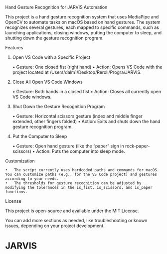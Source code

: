 Hand Gesture Recognition for JARVIS Automation

This project is a hand gesture recognition system that uses MediaPipe and OpenCV to automate tasks on macOS based on hand gestures. The system recognizes several gestures, each mapped to specific commands, such as launching applications, closing windows, putting the computer to sleep, and shutting down the gesture recognition program.

Features

1. Open VS Code with a Specific Project

	•	Gesture: One closed fist (right hand)
	•	Action: Opens VS Code with the project located at /Users/dalm1/Desktop/Reroll/Progra/JARVIS.

2. Close All Open VS Code Windows

	•	Gesture: Both hands in a closed fist
	•	Action: Closes all currently open VS Code windows.

3. Shut Down the Gesture Recognition Program

	•	Gesture: Horizontal scissors gesture (index and middle finger extended, other fingers folded)
	•	Action: Exits and shuts down the hand gesture recognition program.

4. Put the Computer to Sleep

	•	Gesture: Open hand gesture (like the “paper” sign in rock-paper-scissors)
	•	Action: Puts the computer into sleep mode.


  Customization

	•	The script currently uses hardcoded paths and commands for macOS. You can customize paths (e.g., for the VS Code project) and gestures according to your needs.
	•	The thresholds for gesture recognition can be adjusted by modifying the tolerances in the is_fist, is_scissors, and is_paper functions.

  License

  This project is open-source and available under the MIT License.

  You can add more sections as needed, like troubleshooting or known issues, depending on your project development.
# JARVIS
